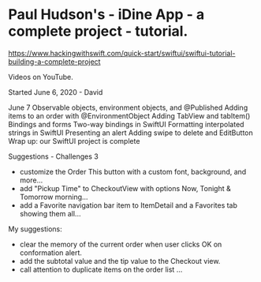 #  Paul Hudson's - iDine App - a complete project - tutorial.

https://www.hackingwithswift.com/quick-start/swiftui/swiftui-tutorial-building-a-complete-project

Videos on YouTube.

Started June 6, 2020 - David

June 7
Observable objects, environment objects, and @Published
 Adding items to an order with @EnvironmentObject
Adding TabView and tabItem()
Bindings and forms
Two-way bindings in SwiftUI
Formatting interpolated strings in SwiftUI
Presenting an alert
Adding swipe to delete and EditButton
Wrap up: our SwiftUI project is complete


Suggestions - Challenges 3
- customize the Order This button with a custom font, background, and more...
- add "Pickup Time" to CheckoutView with options Now, Tonight & Tomorrow morning...
- add a Favorite navigation bar item to ItemDetail and a Favorites tab showing them all...

My suggestions:
- clear the memory of the current order when user clicks OK on conformation alert.
- add the subtotal value and the tip value to the Checkout view.
- call attention to duplicate items on the order list ...





